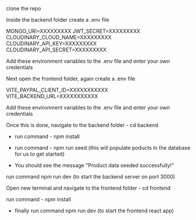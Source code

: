 clone the repo

Inside the backend folder create a .env file

MONGO_URI=XXXXXXXXX
JWT_SECRET=XXXXXXXXX
CLOUDINARY_CLOUD_NAME=XXXXXXXXX
CLOUDINARY_API_KEY=XXXXXXXXX
CLOUDINARY_API_SECRET=XXXXXXXXX

Add these environment variables to the .env file and enter your own credentials 

Next open the frontend folder, again create a .env file

VITE_PAYPAL_CLIENT_ID=XXXXXXXXXXX
VITE_BACKEND_URL=XXXXXXXXXXX

Add these environment variables to the .env file and enter your own credentials 

Once this is done, navigate to the backend folder - cd backend

- run command - npm install

- run command - npm run seed (this will populate poducts in the database for us to get started)

- You should see the message "Product data seeded successfully!"

run command npm run dev (to start the backend server on port 3000)

Open new terminal and navigate to the frontend folder - cd frontend

run command - npm install

- finally run command npm run dev (to start the frontend react app)
